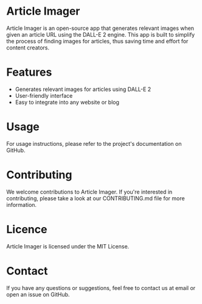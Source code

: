 # Article Imager

Article Imager is an open-source app that generates relevant images when given an article URL using the DALL-E 2 engine. This app is built to simplify the process of finding images for articles, thus saving time and effort for content creators.

# Features

- Generates relevant images for articles using DALL-E 2
- User-friendly interface
- Easy to integrate into any website or blog

# Usage
For usage instructions, please refer to the project's documentation on GitHub.

# Contributing
We welcome contributions to Article Imager. If you're interested in contributing, please take a look at our CONTRIBUTING.md file for more information.

# Licence
Article Imager is licensed under the MIT License.

# Contact
If you have any questions or suggestions, feel free to contact us at email or open an issue on GitHub.
